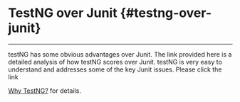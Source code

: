 # TestNG over Junit {#testng-over-junit}

---

testNG has some obvious advantages over Junit. The link provided here is a detailed analysis of how testNG scores over Junit. testNG is very easy to understand and addresses some of the key Junit issues. Please click the link

[Why TestNG?](http://kaczanowscy.pl/tomek/sites/default/files/testng_vs_junit.txt.slidy_.html#%281%29http://) for details.

